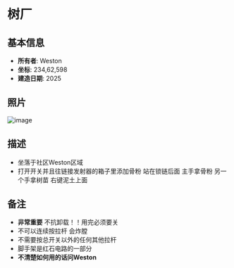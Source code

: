 # 树厂

## 基本信息
- **所有者**: Weston
- **坐标**: 234,62,598
- **建造日期**: 2025

## 照片
![image](/Pictures/Weston_Tr.png)



## 描述
- 坐落于社区Weston区域
- 打开开关并且往链接发射器的箱子里添加骨粉 站在锁链后面 主手拿骨粉 另一个手拿树苗 右键泥土上面


## 备注
- **非常重要** 不抗卸载！！用完必须要关
- 不可以连续按拉杆 会炸膛
- 不需要按总开关以外的任何其他拉杆
- 脚手架是红石电路的一部分
- **不清楚如何用的话问Weston**

